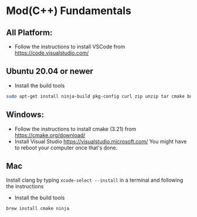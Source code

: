# Mod(C++) Fundamentals

## All Platform:
* Follow the instructions to install VSCode from https://code.visualstudio.com/

## Ubuntu 20.04 or newer
* Install the build tools
```bash
sudo apt-get install ninja-build pkg-config curl zip unzip tar cmake build-essential libx11-dev libxrandr-dev libxi-dev libudev-dev libgl1-mesa-dev
```

## Windows:
* Follow the instructions to install cmake (3.21) from https://cmake.org/download/
* Install Visual Studio https://visualstudio.microsoft.com/
  You might have to reboot your computer once that's done.

## Mac
Install clang by typing `xcode-select --install` in a terminal and following the instructions
* Install the build tools
```bash
brew install cmake ninja
```
